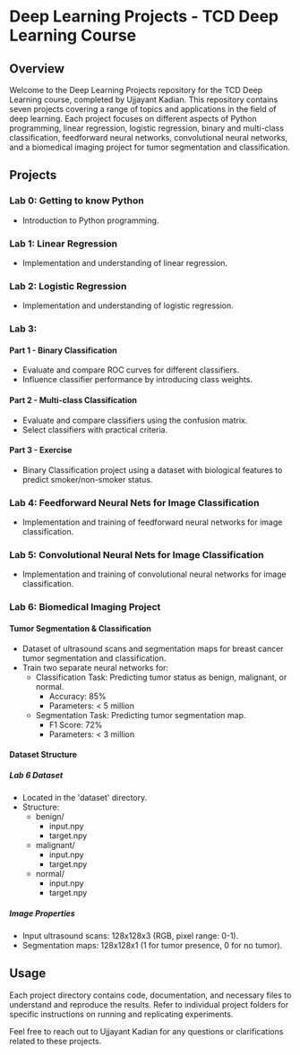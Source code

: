# Deep Learning Projects - TCD Deep Learning Course

## Overview

Welcome to the Deep Learning Projects repository for the TCD Deep Learning course, completed by Ujjayant Kadian. This repository contains seven projects covering a range of topics and applications in the field of deep learning. Each project focuses on different aspects of Python programming, linear regression, logistic regression, binary and multi-class classification, feedforward neural networks, convolutional neural networks, and a biomedical imaging project for tumor segmentation and classification.

## Projects

### Lab 0: Getting to know Python
- Introduction to Python programming.

### Lab 1: Linear Regression
- Implementation and understanding of linear regression.

### Lab 2: Logistic Regression
- Implementation and understanding of logistic regression.

### Lab 3:
#### Part 1 - Binary Classification
- Evaluate and compare ROC curves for different classifiers.
- Influence classifier performance by introducing class weights.

#### Part 2 - Multi-class Classification
- Evaluate and compare classifiers using the confusion matrix.
- Select classifiers with practical criteria.

#### Part 3 - Exercise
- Binary Classification project using a dataset with biological features to predict smoker/non-smoker status.

### Lab 4: Feedforward Neural Nets for Image Classification
- Implementation and training of feedforward neural networks for image classification.

### Lab 5: Convolutional Neural Nets for Image Classification
- Implementation and training of convolutional neural networks for image classification.

### Lab 6: Biomedical Imaging Project
#### Tumor Segmentation & Classification
- Dataset of ultrasound scans and segmentation maps for breast cancer tumor segmentation and classification.
- Train two separate neural networks for:
  - Classification Task: Predicting tumor status as benign, malignant, or normal.
    - Accuracy: 85%
    - Parameters: < 5 million
  - Segmentation Task: Predicting tumor segmentation map.
    - F1 Score: 72%
    - Parameters: < 3 million

#### Dataset Structure

##### Lab 6 Dataset
- Located in the 'dataset' directory.
- Structure:
  - benign/
    - input.npy
    - target.npy
  - malignant/
    - input.npy
    - target.npy
  - normal/
    - input.npy
    - target.npy

##### Image Properties
- Input ultrasound scans: 128x128x3 (RGB, pixel range: 0-1).
- Segmentation maps: 128x128x1 (1 for tumor presence, 0 for no tumor).

## Usage

Each project directory contains code, documentation, and necessary files to understand and reproduce the results. Refer to individual project folders for specific instructions on running and replicating experiments.

Feel free to reach out to Ujjayant Kadian for any questions or clarifications related to these projects.
